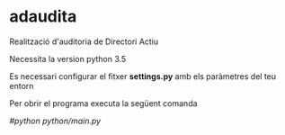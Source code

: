 # adaudita

Realització d'auditoria de Directori Actiu

Necessita la version python 3.5

Es necessari configurar el fitxer **settings.py** amb els paràmetres del teu entorn

Per obrir el programa executa la següent comanda

 *#python python/main.py*
